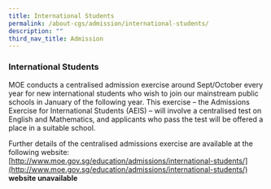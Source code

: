 ```yaml
---
title: International Students
permalink: /about-cgs/admission/international-students/
description: ""
third_nav_title: Admission
---
```

### **International Students**
MOE conducts a centralised admission exercise around Sept/October every year for new international students who wish to join our mainstream public schools in January of the following year. This exercise – the Admissions Exercise for International Students (AEIS) – will involve a centralised test on English and Mathematics, and applicants who pass the test will be offered a place in a suitable school.

Further details of the centralised admissions exercise are available at the following website:<br>
[http://www.moe.gov.sg/education/admissions/international-students/](http://www.moe.gov.sg/education/admissions/international-students/)
 **website unavailable**
 
 